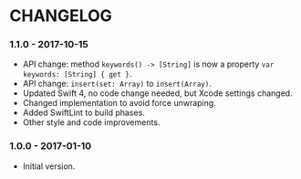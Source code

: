 # CHANGELOG

### 1.1.0 - 2017-10-15

- API change: method `keywords() -> [String]` is now a property `var keywords: [String] { get }`.
- API change: `insert(set: Array)` to `insert(Array)`.
- Updated Swift 4, no code change needed, but Xcode settings changed.
- Changed implementation to avoid force unwraping.
- Added SwiftLint to build phases.
- Other style and code improvements.

### 1.0.0 - 2017-01-10

- Initial version.
